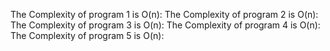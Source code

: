 The Complexity of program 1 is O(n): 
The Complexity of program 2 is O(n):
The Complexity of program 3 is O(n):
The Complexity of program 4 is O(n):
The Complexity of program 5 is O(n):

